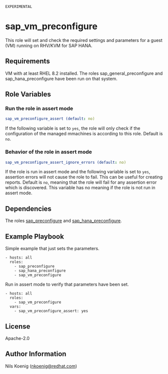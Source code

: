 `EXPERIMENTAL`

sap_vm_preconfigure
==================

This role will set and check the required settings and parameters for a guest (VM) running on RHV/KVM for SAP HANA.


Requirements
------------

VM with at least RHEL 8.2 installed.
The roles sap_general_preconfigure and sap_hana_preconfigure have been run on that system.


Role Variables
--------------

### Run the role in assert mode
```yaml
sap_vm_preconfigure_assert (default: no)
```
If the following variable is set to `yes`, the role will only check if the configuration of the managed mmachines is according to this role. Default is `no`.


### Behavior of the role in assert mode
```yaml
sap_vm_preconfigure_assert_ignore_errors (default: no)
```
If the role is run in assert mode and the following variable is set to `yes`, assertion errors will not cause the role to fail. This can be useful for creating reports.
Default is `no`, meaning that the role will fail for any assertion error which is discovered. This variable has no meaning if the role is not run in assert mode.



Dependencies
------------

The roles [sap_preconfigure](https://github.com/sap-linuxlab/community.sap_install/tree/main/roles/sap_preconfigure) and [sap_hana_preconfigure](https://github.com/sap-linuxlab/community.sap_install/tree/main/roles/sap_hana_preconfigure).


Example Playbook
----------------

Simple example that just sets the parameters.
```
- hosts: all
  roles:
    - sap_preconfigure
    - sap_hana_preconfigure
    - sap_vm_preconfigure
```

Run in assert mode to verify that parameters have been set.
```
- hosts: all
  roles:
    - sap_vm_preconfigure
  vars:
    - sap_vm_preconfigure_assert: yes
```

License
-------

Apache-2.0

Author Information
------------------

Nils Koenig (nkoenig@redhat.com)
